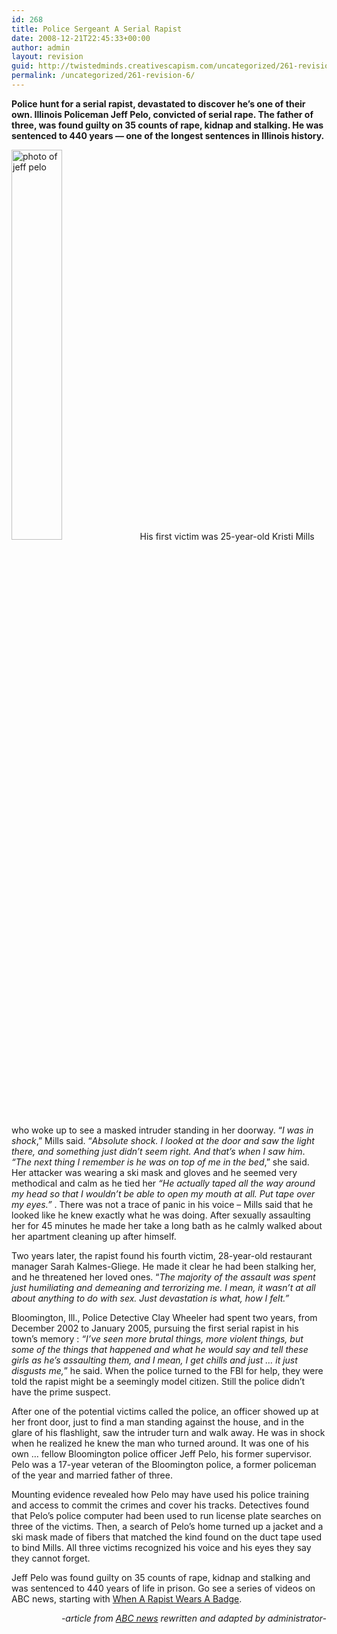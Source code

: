 ```yaml
---
id: 268
title: Police Sergeant A Serial Rapist
date: 2008-12-21T22:45:33+00:00
author: admin
layout: revision
guid: http://twistedminds.creativescapism.com/uncategorized/261-revision-6/
permalink: /uncategorized/261-revision-6/
---
```

<p class="dropcap-first">
  <strong>Police hunt for a serial rapist, devastated to discover he&#8217;s one of their own. Illinois Policeman Jeff Pelo, convicted of serial rape. The father of three, was found guilty on 35 counts of rape, kidnap and stalking. He was sentenced to 440 years &#8212; one of the longest sentences in Illinois history.</strong>
</p>

<img src="img/post/jeff_pelo.jpg" alt="photo of jeff pelo" class="left" width="40%" title="rapist jeff pelo" /> His first victim was 25-year-old Kristi Mills who woke up to see a masked intruder standing in her doorway. &#8220;_I was in shock_,&#8221; Mills said. &#8220;_Absolute shock. I looked at the door and saw the light there, and something just didn&#8217;t seem right. And that&#8217;s when I saw him_. _&#8220;The next thing I remember is he was on top of me in the bed_,&#8221; she said.  
Her attacker was wearing a ski mask and gloves and he seemed very methodical and calm as he tied her _&#8220;He actually taped all the way around my head so that I wouldn&#8217;t be able to open my mouth at all. Put tape over my eyes.&#8221;_ . There was not a trace of panic in his voice &#8211; Mills said that he looked like he knew exactly what he was doing. After sexually assaulting her for 45 minutes he made her take a long bath as he calmly walked about her apartment cleaning up after himself.

Two years later, the rapist found his fourth victim, 28-year-old restaurant manager Sarah Kalmes-Gliege. He made it clear he had been stalking her, and he threatened her loved ones. &#8220;_The majority of the assault was spent just humiliating and demeaning and terrorizing me. I mean, it wasn&#8217;t at all about anything to do with sex. Just devastation is what, how I felt.&#8221;_ 

Bloomington, Ill., Police Detective Clay Wheeler had spent two years, from December 2002 to January 2005, pursuing the first serial rapist in his town&#8217;s memory : _&#8220;I&#8217;ve seen more brutal things, more violent things, but some of the things that happened and what he would say and tell these girls as he&#8217;s assaulting them, and I mean, I get chills and just … it just disgusts me,_&#8221; he said. When the police turned to the FBI for help, they were told the rapist might be a seemingly model citizen. Still the police didn&#8217;t have the prime suspect.

After one of the potential victims called the police, an officer showed up at her front door, just to find a man standing against the house, and in the glare of his flashlight, saw the intruder turn and walk away. He was in shock when he realized he knew the man who turned around. It was one of his own &#8230; fellow Bloomington police officer Jeff Pelo, his former supervisor. Pelo was a 17-year veteran of the Bloomington police, a former policeman of the year and married father of three.

Mounting evidence revealed how Pelo may have used his police training and access to commit the crimes and cover his tracks. Detectives found that Pelo&#8217;s police computer had been used to run license plate searches on three of the victims. Then, a search of Pelo&#8217;s home turned up a jacket and a ski mask made of fibers that matched the kind found on the duct tape used to bind Mills. All three victims recognized his voice and his eyes they say they cannot forget.

Jeff Pelo was found guilty on 35 counts of rape, kidnap and stalking and was sentenced to 440 years of life in prison. Go see a series of videos on ABC news, starting with [When A Rapist Wears A Badge](http://abcnews.go.com/Video/playerIndex?id=6500522 "when a rapist wears a badge").

<p style="text-align: right;">
  <em>-article from <a title="abc news" href="http://abcnews.go.com/">ABC news</a> rewritten and adapted by administrator-</em>
</p>